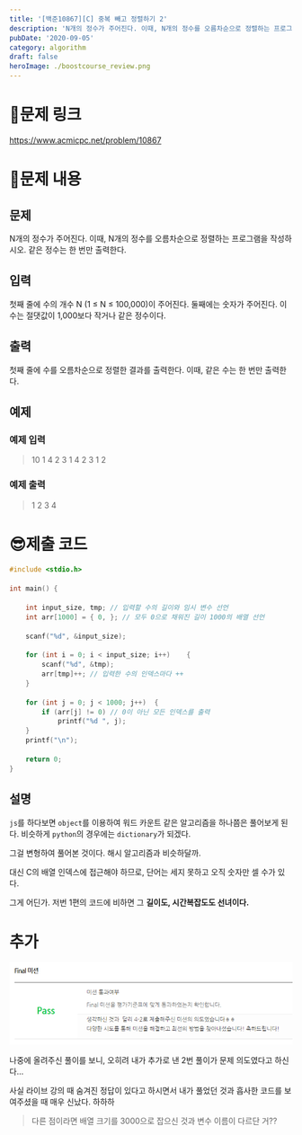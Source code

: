 ```yaml
---
title: '[백준10867][C] 중복 빼고 정렬하기 2'
description: 'N개의 정수가 주어진다. 이때, N개의 정수를 오름차순으로 정렬하는 프로그램을 작성하시오. 같은 정수는 한 번만 출력한다.'
pubDate: '2020-09-05'
category: algorithm
draft: false
heroImage: ./boostcourse_review.png
---
```


# 🚄문제 링크

https://www.acmicpc.net/problem/10867

# 📖문제 내용

## 문제

N개의 정수가 주어진다. 이때, N개의 정수를 오름차순으로 정렬하는 프로그램을 작성하시오. 같은 정수는 한 번만 출력한다.

## 입력

첫째 줄에 수의 개수 N (1 ≤ N ≤ 100,000)이 주어진다. 둘째에는 숫자가 주어진다. 이 수는 절댓값이 1,000보다 작거나 같은 정수이다.

## 출력

첫째 줄에 수를 오름차순으로 정렬한 결과를 출력한다. 이때, 같은 수는 한 번만 출력한다.

## 예제

### 예제 입력

> 10
> 1 4 2 3 1 4 2 3 1 2

### 예제 출력

> 1 2 3 4

# 😎제출 코드

```c
#include <stdio.h>

int main() {

    int input_size, tmp; // 입력할 수의 길이와 임시 변수 선언
    int arr[1000] = { 0, }; // 모두 0으로 채워진 길이 1000의 배열 선언

    scanf("%d", &input_size);

	for (int i = 0; i < input_size; i++)	{
		scanf("%d", &tmp);
		arr[tmp]++; // 입력한 수의 인덱스마다 ++
	}

	for (int j = 0; j < 1000; j++)	{
		if (arr[j] != 0) // 0이 아닌 모든 인덱스를 출력
			printf("%d ", j);
	}
    printf("\n");

	return 0;
}
```

## 설명

`js`를 하다보면 `object`를 이용하여 워드 카운트 같은 알고리즘을 하나쯤은 풀어보게 된다. 비슷하게 `python`의 경우에는 `dictionary`가 되겠다.

그걸 변형하여 풀어본 것이다. 해시 알고리즘과 비슷하달까.

대신 C의 배열 인덱스에 접근해야 하므로, 단어는 세지 못하고 오직 숫자만 셀 수가 있다.

그게 어딘가. 저번 1편의 코드에 비하면 그 **길이도, 시간복잡도도 선녀이다.**

# 추가

![boostcourse_review](./boostcourse_review.png)

나중에 올려주신 풀이를 보니, 오히려 내가 추가로 낸 2번 풀이가 문제 의도였다고 하신다...

사실 라이브 강의 때 숨겨진 정답이 있다고 하시면서 내가 풀었던 것과 흡사한 코드를 보여주셨을 때 매우 신났다. 하하하

> 다른 점이라면 배열 크기를 3000으로 잡으신 것과 변수 이름이 다르단 거??
